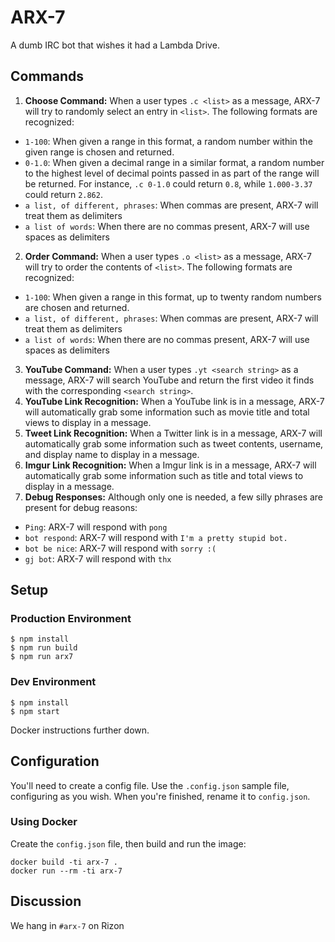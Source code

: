 # ARX-7

A dumb IRC bot that wishes it had a Lambda Drive.

## Commands

1. **Choose Command:** When a user types `.c <list>` as a message, ARX-7 will try to randomly select an entry in `<list>`. The following formats are recognized:
  * `1-100`: When given a range in this format, a random number within the given range is chosen and returned.
  * `0-1.0`: When given a decimal range in a similar format, a random number to the highest level of decimal points passed in as part of the range will be returned. For instance, `.c 0-1.0` could return `0.8`, while `1.000-3.37` could return `2.862`.
  * `a list, of different, phrases`: When commas are present, ARX-7 will treat them as delimiters
  * `a list of words`: When there are no commas present, ARX-7 will use spaces as delimiters
2. **Order Command:** When a user types `.o <list>` as a message, ARX-7 will try to order the contents of `<list>`. The following formats are recognized:
  * `1-100`: When given a range in this format, up to twenty random numbers are chosen and returned.
  * `a list, of different, phrases`: When commas are present, ARX-7 will treat them as delimiters
  * `a list of words`: When there are no commas present, ARX-7 will use spaces as delimiters
3. **YouTube Command:** When a user types `.yt <search string>` as a message, ARX-7 will search YouTube and return the first video it finds with the corresponding `<search string>`.
4. **YouTube Link Recognition:** When a YouTube link is in a message, ARX-7 will automatically grab some information such as movie title and total views to display in a message.
5. **Tweet Link Recognition:** When a Twitter link is in a message, ARX-7 will automatically grab some information such as tweet contents, username, and display name to display in a message.
6. **Imgur Link Recognition:** When a Imgur link is in a message, ARX-7 will automatically grab some information such as title and total views to display in a message.
7. **Debug Responses:** Although only one is needed, a few silly phrases are present for debug reasons:
  * `Ping`: ARX-7 will respond with `pong`
  * `bot respond`: ARX-7 will respond with `I'm a pretty stupid bot.`
  * `bot be nice`: ARX-7 will respond with `sorry :(`
  * `gj bot`: ARX-7 will respond with `thx`

## Setup

### Production Environment

```
$ npm install
$ npm run build
$ npm run arx7
```

### Dev Environment

```
$ npm install
$ npm start
```

Docker instructions further down.

## Configuration

You'll need to create a config file. Use the `.config.json` sample file, configuring as you wish. When you're finished, rename it to `config.json`.

### Using Docker

Create the `config.json` file, then build and run the image:

```
docker build -ti arx-7 .
docker run --rm -ti arx-7
```

## Discussion

We hang in `#arx-7` on Rizon
